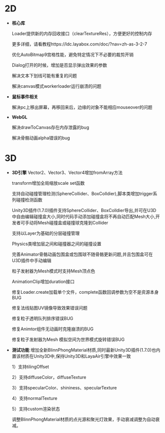 # 2D

- **核心库**

  Loader提供新的内存回收接口（clearTextureRes），方便更好的控制内存

  更多详细，请看教程https://ldc.layabox.com/doc/?nav=zh-as-3-2-7

  优化AutoBitmap9宫格性能，避免特定情况下不必要的裁剪开销

  Dialog打开的时候，增加是否显示弹出效果的参数

  解决文本下划线可能有重复的问题

  解决canvas模式workerloader运行崩溃的问题



- **鼠标事件相关**

  解决pc上移出屏幕，再移回来后，边缘的对象不能相应mouseover的问题

- **WebGL**

  解决drawToCanvas存在内存泄露的bug

  解决骨骼动画alpha错误的bug

# 3D

- **3D引擎**
  Vector2、Vector3、Vector4增加fromArray方法

  transform增加全局缩放scale set函数

  支持自动碰撞管理检测(SphereCollider、BoxColldier),脚本类增加trigger系列碰撞检测函数

  Unity3D插件(1.7.0)插件支持SphereCollider、BoxColldier导出,并可在U3D中自由编辑碰撞盒大小,同时代码手动添加碰撞盒将不再自动匹配Mesh大小,开发者可手动将Mesh碰撞盒或碰撞球克隆到Collider

  支持以Layer为基础的分层碰撞管理

  Physics类增加层之间和碰撞器之间的碰撞设置

  完善Animator骨骼动画包围盒或包围球不随骨骼更新问题,并且包围盒可在U3D插件中手动编辑

  粒子发射器为Mesh模式时支持Mesh顶点色

  AnimationClip增加duration接口

  修复Loader.create加载单个文件，complete函数回调参数为空不是资源本身BUG

  修复法线贴图UV镜像导致效果错误问题

  修复粒子透明队列排序错误BUG

  修复Animtor组件无动画时克隆崩溃的BUG

  修复粒子发射器为Mesh 模拟空间为世界模式旋转错误BUG

- **测试功能**
  增加全新BlinnPhongMaterial材质,同时最新Unity3D插件(1.7.0)也内置该材质在Unity3D中,保持Unity3D和LayaAir引擎中效果一致

   1）支持tilingOffset

   2）支持diffuseColor，diffuseTexture

   3）支持specularColor、shininess、specularTexture

   4）支持normalTexture

   5）支持custom渲染状态

   调整BlinnPhongMaterial材质的点光源和聚光灯效果，手动衰减调整为自动衰减。



